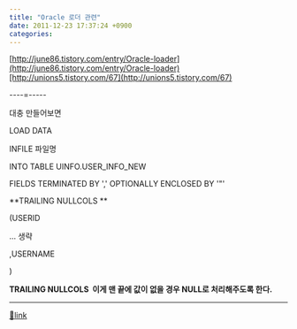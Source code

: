 ```yaml
---
title: "Oracle 로더 관련"
date: 2011-12-23 17:37:24 +0900
categories: 
---
```

  

[http://june86.tistory.com/entry/Oracle-loader](http://june86.tistory.com/entry/Oracle-loader)[http://unions5.tistory.com/67](http://unions5.tistory.com/67)  


----=-----

대충 만들어보면

  


LOAD DATA

INFILE 파일명

INTO TABLE UINFO.USER_INFO_NEW

FIELDS TERMINATED BY ',' OPTIONALLY ENCLOSED BY '"'

**TRAILING NULLCOLS **

(USERID

... 생략

,USERNAME

)



  
**TRAILING NULLCOLS  이게 맨 끝에 값이 없을 경우 NULL로 처리해주도록 한다.**

  ***
[🔗link](http://www.mins01.com/mh/tech/read/746)